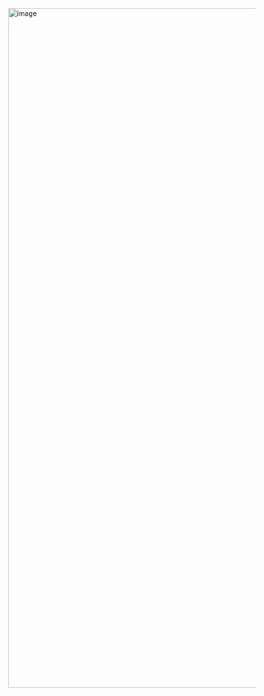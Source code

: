<img width="1383" alt="image" src="https://github.com/user-attachments/assets/24108f7a-ea82-4cfe-a71a-71236802f6bc" />
